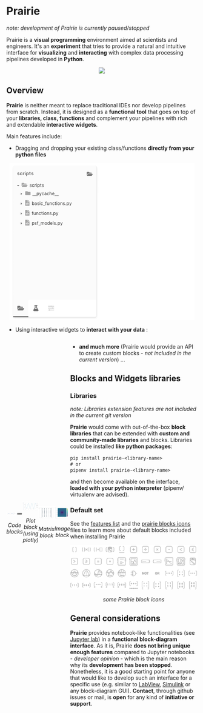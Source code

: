 # Prairie

*note: development of Prairie is currently paused/stopped*

Prairie is a **visual programming** environment aimed at scientists and engineers. It's an **experiment** that tries to provide a natural and intuitive interface for **visualizing** and **interacting** with complex data processing pipelines developed in **Python**.

<p align="center">
  <img src ="doc/scan_oct_example.gif"/>
</p>



## Overview

**Prairie** is neither meant to replace traditional IDEs nor develop pipelines from scratch. Instead, it is designed as a **functional tool** that goes on top of your **libraries, class, functions** and complement your pipelines with rich and extendable **interactive widgets**.

Main features include:

- Dragging and dropping your existing class/functions **directly from your python files**

<p align="center">
  <img src ="doc/functions.gif" />
</p>

- Using interactive widgets to **interact with your data** : 



<div style='display:flex;flex-direction:row;align-items:center;justify-content:center;'>
        <div align='center'>
    	<img src="doc/inputs_and_outputs.png">
        <p><i>Code blocks</i></p>
   	</div>
    <div align='center'>
        <img src="doc/plot.png">
        <p><i>Plot block (using plotly)</i></p>
    </div>
<div>

<div style='display:flex;flex-direction:row;align-items:center;justify-content:center;'>
    <div align='center'>
        <img src="doc/matrix.png">
        <p><i>Matrix block</i></p>
    </div>
    <div align='center'>
    	<img src="doc/image_airy.png">
        <p><i>Image block</i></p>
   	</div>
<div>

- **and much more** (Prairie would provide an API to create custom blocks - *not included in the current version*) ...



## Blocks and Widgets libraries

### Libraries

*note: Libraries extension features are not included in the current git version*

**Prairie** would come with out-of-the-box **block libraries** that can be extended with **custom and community-made libraries** and blocks. Libraries could be installed **like python packages**:

```shell
pip install prairie-<library-name>
# or
pipenv install prairie-<library-name>
```

and then become available on the interface, **loaded with your python interpreter** (pipenv/ virtualenv are advised).

### Default set

See the [features list](doc/features_list.md) and the [prairie blocks icons](doc/prairie-icons.md) files to learn more about default blocks included when installing Prairie



<p align="center">
  <img src ="doc/blocks-icons.png"/>
    <p align="center"><i>some Prairie block icons</i></p>
</p>




## General considerations

**Prairie** provides notebook-like functionalities (see [Jupyter lab](https://jupyterlab.readthedocs.io/en/stable/getting_started/overview.html)) in a **functional block-diagram interface**. As it is, Prairie **does not bring unique enough features** compared to Jupyter notebooks - *developer opinion* - which is the main reason why its **development has been stopped**. Nonetheless, it is a good starting point for anyone that would like to develop such an interface for a specific use (e.g. similar to [LabView](http://www.ni.com/nl-nl/shop/labview.html), [Simulink](https://www.mathworks.com/products/simulink.html) or any block-diagram GUI). **Contact**, through github issues or mail, is **open** for any kind of **initiative or support**.